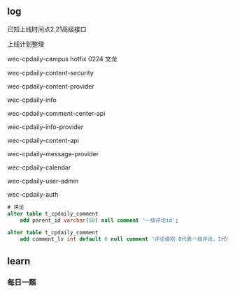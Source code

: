 ## log

已知上线时间点2.21高级接口

上线计划整理

wec-cpdaily-campus  hotfix 0224 文龙

wec-cpdaily-content-security 

wec-cpdaily-content-provider

wec-cpdaily-info

wec-cpdaily-comment-center-api

wec-cpdaily-info-provider

wec-cpdaily-content-api

wec-cpdaily-message-provider

wec-cpdaily-calendar

wec-cpdaily-user-admin

wec-cpdaily-auth



```sql
# 评论
alter table t_cpdaily_comment
    add parent_id varchar(50) null comment '一级评论id';

alter table t_cpdaily_comment
    add comment_lv int default 0 null comment '评论级别 0代表一级评论，1代表二级评论...';
```



## learn

### 每日一题



